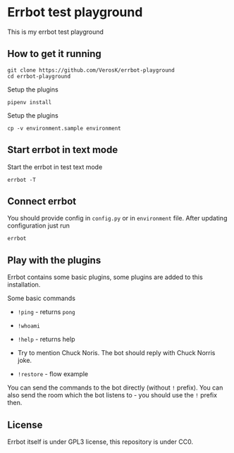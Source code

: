 # Errbot test playground

This is my errbot test playground

## How to get it running

    git clone https://github.com/VerosK/errbot-playground
    cd errbot-playground

Setup the plugins

    pipenv install 

Setup the plugins

    cp -v environment.sample environment


## Start errbot in text mode 
  
Start the errbot in test text mode

    errbot -T

## Connect errbot

You should provide config in `config.py` or in `environment` file. 
After updating configuration just run
 
    errbot

## Play with the plugins

Errbot contains some basic plugins, some plugins are added to this installation.

Some basic commands

  * `!ping`   - returns `pong`

  * `!whoami` 

  * `!help`  - returns help 

  * Try to mention Chuck Noris. The bot should reply with Chuck Norris joke.

  * `!restore` - flow example

You can send the commands to the bot directly (without `!` prefix). You can also send the room
which the bot listens to - you should use the `!` prefix then.


## License

Errbot itself is under GPL3 license, this repository is under CC0.
